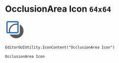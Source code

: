 # OcclusionArea Icon `64x64`
<img src="/img/OcclusionArea%20Icon.png" width=64 height=64>

``` CSharp
EditorGUIUtility.IconContent("OcclusionArea Icon")
```
```
OcclusionArea Icon
```
